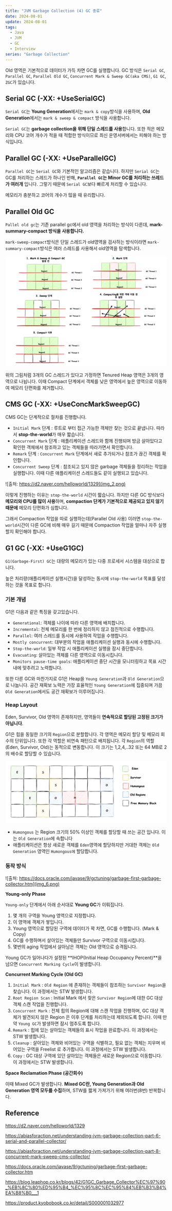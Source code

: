 ```yaml
---
title: "JVM Garbage Collection (4) GC 종류"
date: 2024-08-01
update: 2024-08-01
tags:
  - Java
  - JVM
  - GC
  - Interview
series: "Garbage Collection"
---
```


Old 영역은 기본적으로 데이터가 가득 차면 GC를 실행합니다. GC 방식은 `Serial GC`, `Parallel GC`,
`Parallel Old GC`, `Concurrent Mark & Sweep GC(aka CMS)`, `G1 GC`, `ZGC`가 있습니다.

## Serial GC (-XX: +UseSerialGC)

`Serial GC`는 **Young Generation**에서는 `mark & copy`방식을 사용하며, **Old Generation**에서는 `mark & sweep & compact` 방식을 사용합니다.

`Serial GC`는 **garbage collection을 위해 단일 스레드를 사용**합니다. 또한 적은 메모리와 CPU 코어 개수가 적을 때 적합한 방식이므로 최신 운영서버에서는 피해야 하는 방식입니다.

## Parallel GC (-XX: +UseParallelGC)

`Parallel GC`는 `Serial GC`와 기본적인 알고리즘은 같습니다. 하지만 `Serial GC`는 GC를 처리하는 스레드가 하나인 반해,
**`Parallel GC`는 Minor GC를 처리하는 쓰레드가 여러개** 입니다. 그렇기 때문에 `Serial GC`보다 빠르게 처리할 수 있습니다.

메모리가 충분하고 코어의 개수가 많을 때 유리합니다.

## Parallel Old GC

`Pallel old gc`는 기존 parallel gc에서 old 영역을 처리하는 방식이 다른데, **mark-summary-compact 방식을 사용합니다.**

`mark-sweep-compact`방식은 단일 스레드가 old영역을 검사하는 방식이라면 `mark-summary-compact`방식은 여러 스레드를 사용해서 old영역을 탐색합니다.

![](img_1.png)

위의 그림처럼 3개의 GC 스레드가 있다고 가정하면 Tenured Heap 영역은 3개의 영역으로 나뉩니다. 이때 Compact 단계에서 객체를 낮은 영역에서 높은 영역으로 이동하여
메모리 단편화를 제거합니다.


## CMS GC (-XX: +UseConcMarkSweepGC)

CMS GC는 단계적으로 절차를 진행합니다.

- `Initial Mark` 단계 : 루트로 부터 접근 가능한 객체만 찾는 것으로 끝냅니다. 따라서 **stop-the-world**가 매우 짧습니다.
- `Concurrent Mark` 단계 : 애플리케이션 스레드와 함께 진행되며 방금 살아있다고 확인한 객체에서 참조하고 있는 객체들을 따라가면서 확인합니다.
- `Remark` 단계 : `Concurrent Mark` 단계에서 새로 추가되거나 참조가 끊긴 객체를 확인합니다.
- `Concurrent Sweep` 단계 : 참조되고 있지 않은 garbage 객체들을 정리하는 작업을 실행합니다. 이때 다른 애플리케이션 스레드들도 같이 실행되고 있습니다.

![출처: https://d2.naver.com/helloworld/1329](img_2.png)

이렇게 진행하는 이유는 `stop-the-world` 시간이 짧습니다. 하지만 다른 GC 방식보다 **메모리와 CPU를 많이 사용**하며, **compaction 단계가 기본적으로 제공되고 있지 않기 때문에**
메모리 단편화가 심합니다. 

그래서 Compaction 작업을 따로 실행하는데(Parallel Old 사용) 이러면 `stop-the-world`시간이 다른 GC에 비해 매우 길기 때문에
Compaction 작업을 얼마나 자주 실행할지 확인해야 합니다.

## G1 GC (-XX: +UseG1GC)

`G1(Garbage-First) GC`는 대량의 메모리가 있는 다중 프로세서 시스템을 대상으로 합니다.  

높은 처리량(애플리케이션 실행시간)을 달성하는 동시에 `stop-the-world`  목표를 달성하는 것을 목표로 합니다.

### 기본 개념 

G1은 다음과 같은 특징을 갖고있습니다.

- `Generational`: 객체를 나이에 따라 다른 영역에 배치합니다.
- `Incremental`: 전체 메모리를 한 번에 정리하지 않고 점진적으로 수행합니다.
- `Parallel`: 여러 스레드를 동시에 사용하여 작업을 수행합니다.
- `Mostly concurrent`: 대부분의 작업을 애플리케이션 실행과 동시에 수행합니다.
- `Stop-the-world`: 일부 작업 시 애플리케이션 실행을 잠시 중단합니다.
- `Evacuating`: 살아있는 객체를 다른 영역으로 이동시킵니다.
- `Monitors pause-time goals`: 애플리케이션 중단 시간을 모니터링하고 목표 시간 내에 맞추려고 노력합니다.

또한 다른 GC와 마찬가지로 G1은 Heap을 `Young Generation`과 `Old Generation`으로 나눕니다. 공간 재확보 노력은 가장 효율적인 `Young Generation`에 집중되며 
가끔 `Old Generation`에서도 공간 재확보가 이루어집니다.

### Heap Layout

Eden, Survivor, Old 영역이 존재하지만, 영역들이 **연속적으로 할당된 고정된 크기가 아닙니다**.

G1은 힙을 동일한 크기의 `Region`으로 분할합니다. 각 영역은 메모리 할당 및 메모리 회수의 단위입니다. 또한 각 역할은 비연속 패턴으로 배치됩니다.
각 `Region`의 역할(Eden, Survivor, Old)는 동적으로 변동합니다. 이 크기는 1,2,4,..32 또는 64 MB로 2의 배수로 할당할 수 있습니다. 

![](img_4.png)

* `Humongous` 는 Region 크기의 50% 이상인 객체를 할당할 때 쓰는 공간 입니다. 이는 `Old Generation`에 속합니다
* 애플리케이션은 항상 새로운 객체를 `Eden`영역에 할당하지만 거대한 객체는 `Old Generation` 영역인 `Humongous에` 할당합니다.

### 동작 방식

![출처: https://docs.oracle.com/javase/9/gctuning/garbage-first-garbage-collector.htm](img_6.png)

**Young-only Phase**

`Young-only` 단계에서 아래 순서대로 **Young GC**가 이뤄집니다.

1. 몇 개의 구역을 Young 영역으로 지정합니다.
2. 이 영역에 객체가 쌓입니다.
3. Young 영역으로 할당된 구역에 데이터가 꽉 차면, GC를 수행합니다. (Mark & Copy)
4. GC를 수행하며서 살아있는 객체들만 Survivor 구역으로 이동시킵니다. 
5. 몇번의 aging 작업에서 살아남은 객체는 Old 영역으로 승격됩니다.

Young GC가 일어나다가 설정된 **IHOP(Initial Heap Occupancy Percent)**을 넘으면 `Concurrent Marking Cycle`이 발생합니다.

**Concurrent Marking Cycle (Old GC)**

1. `Initial Mark` : `Old Region` 에 존재하는 객체들이 참조하는 `Survivor Region`을 찾습니다. 이 과정에서는 STW 발생합니다.
2. `Root Region Scan` : Initial Mark 에서 찾은 `Survivor Region`에 대한 GC 대상 객체 스캔 작업을 진행합니다.
3. `Concurrent Mark` : 전체 힙의 Region에 대해 스캔 작업을 진행하며, GC 대상 객체가 발견되지 않은 Region 은 이후 단계를 처리하는데 제외되도록 합니다. 이때 만약 `Young GC`가 발생하면 잠시 멈추도록 합니다.
4. `Remark` : 힙에 있는 살아있는 객체들의 표시 작업을 완료합니다. 이 과정에서는 STW 발생합니다.
5. `Cleanup` : 살아있는 객체와 비어있는 구역을 식별하고, 필요 없는 객체는 지우며 비어있는 구역을 Freelist 로 추가합니다. 이 과정에서는 STW 발생합니다.
6. `Copy` : GC 대상 구역에 있던 살아있는 객체들은 새로운 Region으로 이동합니다. 이 과정에서는 STW 발생합니다.

**Space Reclamation Phase (공간회수)**

이때 Mixed GC가 발생합니다. **Mixed GC란, Young Generation과 Old Generation 영역 모두를 수집**하며, STW를 짧게 가져가기 위해 여러번(8번) 반복합니다.

## Reference

https://d2.naver.com/helloworld/1329

https://abiasforaction.net/understanding-jvm-garbage-collection-part-6-serial-and-parallel-collector/

https://abiasforaction.net/understanding-jvm-garbage-collection-part-8-concurrent-mark-sweep-cms-collector/

https://docs.oracle.com/javase/9/gctuning/garbage-first-garbage-collector.htm

https://blog.leaphop.co.kr/blogs/42/G1GC_Garbage_Collector%EC%97%90_%EB%8C%80%ED%95%B4_%EC%95%8C%EC%95%84%EB%B3%B4%EA%B8%B0___1

https://product.kyobobook.co.kr/detail/S000001032977